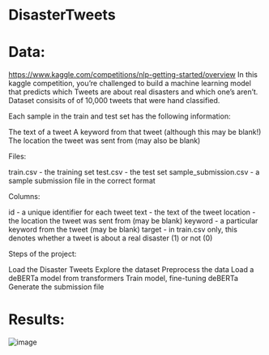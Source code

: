 # DisasterTweets
# Data:
https://www.kaggle.com/competitions/nlp-getting-started/overview
In this kaggle competition, you’re challenged to build a machine learning model that predicts which Tweets are about real disasters and which one’s aren’t. Dataset consisits of of 10,000 tweets that were hand classified.

Each sample in the train and test set has the following information:

The text of a tweet
A keyword from that tweet (although this may be blank!)
The location the tweet was sent from (may also be blank)

Files:

train.csv - the training set
test.csv - the test set
sample_submission.csv - a sample submission file in the correct format

Columns:

id - a unique identifier for each tweet
text - the text of the tweet
location - the location the tweet was sent from (may be blank)
keyword - a particular keyword from the tweet (may be blank)
target - in train.csv only, this denotes whether a tweet is about a real disaster (1) or not (0)

Steps of the project:

Load the Disaster Tweets
Explore the dataset
Preprocess the data
Load a deBERTa model from transformers
Train model, fine-tuning deBERTa
Generate the submission file

# Results:
![image](https://github.com/AlisherAmirbek/DisasterTweets/assets/124807619/70b409f8-a4de-43bc-a5cf-11a85e520672)

